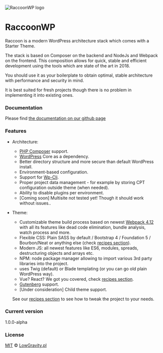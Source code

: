 ![RaccoonWP logo](https://lowgravity.pl/raccoon-logo-scaled.png)
# RaccoonWP
Raccoon is a modern WordPress architecture stack which comes with a Starter Theme. 

The stack is based on Composer on the backend and NodeJs and Webpack on the frontend. 
This composition allows for quick, stable and efficient development using the tools which are state of the art in 2018.  

You should use it as your boilerplate to obtain optimal, stable architecture with performance and security in mind.

It is best suited for fresh projects though there is no problem in implementing it into existing ones.

### Documentation
Please find [the documentation on our github page](https://raccoonwp.lowgravity.pl)

### Features
- Architecture:
    - [PHP Composer](https://getcomposer.org/) support.
    - [WordPress](https://wordpress.org/) Core as a dependency.
    - Better directory structure and more secure than default WordPress install.
    - Environment-based configuration.
    - Support for [Wp-Cli](https://wp-cli.org/).
    - Proper project data management - for example by storing CPT configuration outside theme (when needed).
    - Ability to disable plugins per environment.  
    - [Coming soon] Multisite not tested yet! Though it should work without issues..
- Theme:
    - Customizable theme build process based on newest [Webpack 4.12](https://webpack.js.org/) with all its features
    like dead code elimination, bundle analysis, watch process and more.
    - Flexible CSS: Plain SASS by default / Bootstrap 4 / Foundation 5 / Bourbon/Neat or anything else (check [recipes section](https://raccoonwp.lowgravity.pl/recipes)).
    - Modern JS: all newest features like ES6, modules, spreads, destructuring objects and arrays etc.
    - NPM: node package manager allowing to import various 3rd party libraries into the project.
    - uses Twig (default) or Blade templating (or you can go old plain WordPress way).
    - Vue? React? We got you covered, check [recipes section](https://raccoonwp.lowgravity.pl/recipes).
    - [Gutenberg](https://wordpress.org/gutenberg/) support. 
    - [Under consideration] Child theme support.
    
    See our [recipes section](https://raccoonwp.lowgravity.pl/recipes) to see how to tweak the project to your needs.

### Current version
1.0.0-alpha

### License
[MIT](LICENSE.md) © [LowGravity.pl](https://lowgravity.pl)